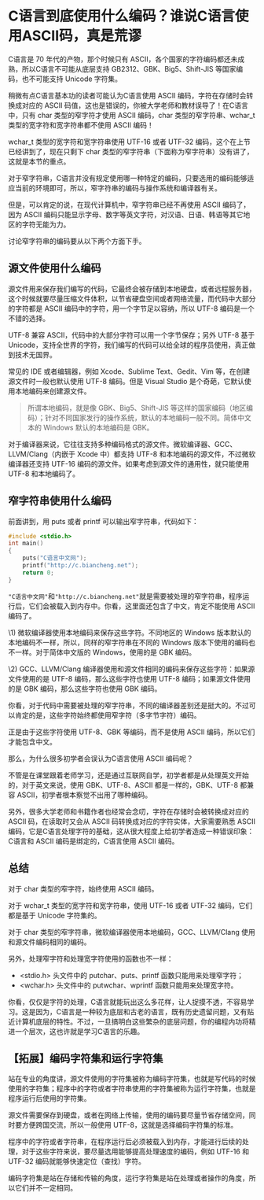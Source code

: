 # C语言到底使用什么编码？谁说C语言使用ASCII码，真是荒谬

C语言是 70 年代的产物，那个时候只有 ASCII，各个国家的字符编码都还未成熟，所以C语言不可能从底层支持 GB2312、GBK、Big5、Shift-JIS 等国家编码，也不可能支持 Unicode 字符集。

稍微有点C语言基本功的读者可能认为C语言使用 ASCII 编码，字符在存储时会转换成对应的 ASCII 码值，这也是错误的，你被大学老师和教材误导了！在C语言中，只有 char 类型的窄字符才使用 ASCII 编码，char 类型的窄字符串、wchar_t 类型的宽字符和宽字符串都不使用 ASCII 编码！

wchar_t 类型的宽字符和宽字符串使用 UTF-16 或者 UTF-32 编码，这个在上节已经讲到了，现在只剩下 char 类型的窄字符串（下面称为窄字符串）没有讲了，这就是本节的重点。

对于窄字符串，C语言并没有规定使用哪一种特定的编码，只要选用的编码能够适应当前的环境即可，所以，窄字符串的编码与操作系统和编译器有关。

但是，可以肯定的说，在现代计算机中，窄字符串已经不再使用 ASCII 编码了，因为 ASCII 编码只能显示字母、数字等英文字符，对汉语、日语、韩语等其它地区的字符无能为力。

讨论窄字符串的编码要从以下两个方面下手。

## 源文件使用什么编码

源文件用来保存我们编写的代码，它最终会被存储到本地硬盘，或者远程服务器，这个时候就要尽量压缩文件体积，以节省硬盘空间或者网络流量，而代码中大部分的字符都是 ASCII 编码中的字符，用一个字节足以容纳，所以 UTF-8 编码是一个不错的选择。

UTF-8 兼容 ASCII，代码中的大部分字符可以用一个字节保存；另外 UTF-8 基于 Unicode，支持全世界的字符，我们编写的代码可以给全球的程序员使用，真正做到技术无国界。

常见的 IDE 或者编辑器，例如 Xcode、Sublime Text、Gedit、Vim 等，在创建源文件时一般也默认使用 UTF-8 编码。但是 Visual Studio 是个奇葩，它默认使用本地编码来创建源文件。

> 所谓本地编码，就是像 GBK、Big5、Shift-JIS 等这样的国家编码（地区编码）；针对不同国家发行的操作系统，默认的本地编码一般不同。简体中文本的 Windows 默认的本地编码是 GBK。

对于编译器来说，它往往支持多种编码格式的源文件。微软编译器、GCC、LLVM/Clang（内嵌于 Xcode 中）都支持 UTF-8 和本地编码的源文件，不过微软编译器还支持 UTF-16 编码的源文件。如果考虑到源文件的通用性，就只能使用 UTF-8 和本地编码了。

## 窄字符串使用什么编码

前面讲到，用 puts 或者 printf 可以输出窄字符串，代码如下：

```c
#include <stdio.h>
int main()
{
    puts("C语言中文网");
    printf("http://c.biancheng.net");
    return 0;
}
```

`"C语言中文网"`和`"http://c.biancheng.net"`就是需要被处理的窄字符串，程序运行后，它们会被载入到内存中。你看，这里面还包含了中文，肯定不能使用 ASCII 编码了。

\1) 微软编译器使用本地编码来保存这些字符。不同地区的 Windows 版本默认的本地编码不一样，所以，同样的窄字符串在不同的 Windows 版本下使用的编码也不一样。对于简体中文版的 Windows，使用的是 GBK 编码。

\2) GCC、LLVM/Clang 编译器使用和源文件相同的编码来保存这些字符：如果源文件使用的是 UTF-8 编码，那么这些字符也使用 UTF-8 编码；如果源文件使用的是 GBK 编码，那么这些字符也使用 GBK 编码。

你看，对于代码中需要被处理的窄字符串，不同的编译器差别还是挺大的。不过可以肯定的是，这些字符始终都使用窄字符（多字节字符）编码。

正是由于这些字符使用 UTF-8、GBK 等编码，而不是使用 ASCII 编码，所以它们才能包含中文。

那么，为什么很多初学者会误认为C语言使用 ASCII 编码呢？

不管是在课堂跟着老师学习，还是通过互联网自学，初学者都是从处理英文开始的，对于英文来说，使用 GBK、UTF-8、ASCII 都是一样的，GBK、UTF-8 都兼容 ASCII，初学者根本察觉不出用了哪种编码。

另外，很多大学老师和书籍作者也经常会念叨，字符在存储时会被转换成对应的 ASCII 码，在读取时又会从 ASCII 码转换成对应的字符实体，大家需要熟悉 ASCII 编码，它是C语言处理字符的基础，这从很大程度上给初学者造成一种错误印象：C语言和 ASCII 编码是绑定的，C语言使用 ASCII 编码。

## 总结

对于 char 类型的窄字符，始终使用 ASCII 编码。

对于 wchar_t 类型的宽字符和宽字符串，使用 UTF-16 或者 UTF-32 编码，它们都是基于 Unicode 字符集的。

对于 char 类型的窄字符串，微软编译器使用本地编码，GCC、LLVM/Clang 使用和源文件编码相同的编码。

另外，处理窄字符和处理宽字符使用的函数也不一样：

- <stdio.h> 头文件中的 putchar、puts、printf 函数只能用来处理窄字符；
- <wchar.h> 头文件中的 putwchar、wprintf 函数只能用来处理宽字符。


你看，仅仅是字符的处理，C语言就能玩出这么多花样，让人捉摸不透，不容易学习。这是因为，C语言是一种较为底层和古老的语言，既有历史遗留问题，又有贴近计算机底层的特性。不过，一旦搞明白这些繁杂的底层问题，你的编程内功将精进一个层次，这也许就是学习C语言的乐趣。

## 【拓展】编码字符集和运行字符集

站在专业的角度讲，源文件使用的字符集被称为编码字符集，也就是写代码的时候使用的字符集；程序中的字符或者字符串使用的字符集被称为运行字符集，也就是程序运行后使用的字符集。

源文件需要保存到硬盘，或者在网络上传输，使用的编码要尽量节省存储空间，同时要方便跨国交流，所以一般使用 UTF-8，这就是选择编码字符集的标准。

程序中的字符或者字符串，在程序运行后必须被载入到内存，才能进行后续的处理，对于这些字符来说，要尽量选用能够提高处理速度的编码，例如 UTF-16 和 UTF-32 编码就能够快速定位（查找）字符。

编码字符集是站在存储和传输的角度，运行字符集是站在处理或者操作的角度，所以它们并不一定相同。